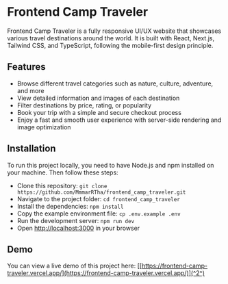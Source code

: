 # Frontend Camp Traveler

Frontend Camp Traveler is a fully responsive UI/UX website that showcases various travel destinations around the world. It is built with React, Next.js, Tailwind CSS, and TypeScript, following the mobile-first design principle.

## Features

- Browse different travel categories such as nature, culture, adventure, and more
- View detailed information and images of each destination
- Filter destinations by price, rating, or popularity
- Book your trip with a simple and secure checkout process
- Enjoy a fast and smooth user experience with server-side rendering and image optimization

## Installation

To run this project locally, you need to have Node.js and npm installed on your machine. Then follow these steps:

- Clone this repository: `git clone https://github.com/MmmarRTha/frontend_camp_traveler.git`
- Navigate to the project folder: `cd frontend_camp_traveler`
- Install the dependencies: `npm install`
- Copy the example environment file: `cp .env.example .env`
- Run the development server: `npm run dev`
- Open [http://localhost:3000](^1^) in your browser

## Demo

You can view a live demo of this project here: [[https://frontend-camp-traveler.vercel.app/](https://frontend-camp-traveler.vercel.app/)](^2^)
